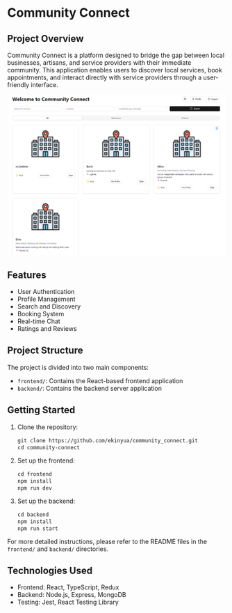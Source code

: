 # Community Connect

## Project Overview

Community Connect is a platform designed to bridge the gap between local businesses, artisans, and service providers with their immediate community. This application enables users to discover local services, book appointments, and interact directly with service providers through a user-friendly interface.


![Landing Page](./frontend/public/community-connect-page.png)


## Features

- User Authentication
- Profile Management
- Search and Discovery
- Booking System
- Real-time Chat
- Ratings and Reviews

## Project Structure

The project is divided into two main components:

- `frontend/`: Contains the React-based frontend application
- `backend/`: Contains the backend server application

## Getting Started

1. Clone the repository:
   ```
   git clone https://github.com/ekinyua/community_connect.git
   cd community-connect
   ```

2. Set up the frontend:
   ```
   cd frontend
   npm install
   npm run dev
   ```

3. Set up the backend:
   ```
   cd backend
   npm install
   npm run start
   ```

For more detailed instructions, please refer to the README files in the `frontend/` and `backend/` directories.

## Technologies Used

- Frontend: React, TypeScript, Redux
- Backend: Node.js, Express, MongoDB
- Testing: Jest, React Testing Library